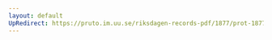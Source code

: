 ```yaml
---
layout: default
UpRedirect: https://pruto.im.uu.se/riksdagen-records-pdf/1877/prot-1877--fk--017/prot-1877--fk--017_013.pdf
---
```

